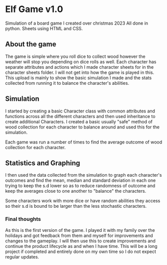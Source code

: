 # Elf Game v1.0
 Simulation of a board game I created over christmas 2023
 All done in python. Sheets using HTML and CSS.

## About the game
The game is simple where you roll dice to collect wood however the weather will stop you depending on dice rolls as well.
Each character has separate attributes and actions which I made character sheets for in the character sheets folder.
I will not get into how the game is played in this. This upload is mainly to show the basic simulation I made and the stats collected from running it to balance the character's abilities.

## Simulation
I started by creating a basic Character class with common attributes and functions across all the different characters and then used inheritance to create additional Characters.
I created a basic usually "safe" method of wood collection for each character to balance around and used this for the simulation.

Each game was run a number of times to find the average outcome of wood collection for each character.

## Statistics and Graphing
I then used the data collected from the simulation to graph each character's outcomes and find the mean, median and standard deviation in each one trying to keep the s.d lower so as to reduce randomness of outcome and keep the averages close to one another to "balance" the characters.

Some characters work with more dice or have random abilities they access so their s.d is bound to be larger than the less stochastic characters.

### Final thoughts
As this is the first version of the game. I played it with my family over the holidays and got feedback from them and myself for improvements and changes to the gameplay. I will then use this to create improvements and continue the product lifecycle as and when I have time. This will be a long project if completed and entirely done on my own time so I do not expect regular updates.
